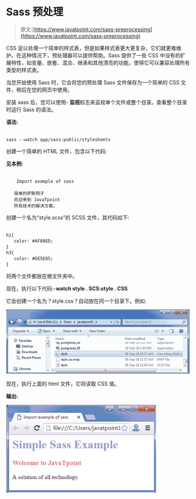 # Sass 预处理

> 原文:[https://www.javatpoint.com/sass-preprocessing](https://www.javatpoint.com/sass-preprocessing)

CSS 足以处理一个简单的样式表，但是如果样式表更大更复杂，它们就更难维护。在这种情况下，预处理器可以提供帮助。Sass 提供了一些 CSS 中没有的扩展特性，如变量、嵌套、混合、继承和其他漂亮的功能，使得它可以兼容处理所有类型的样式表。

当您开始使用 Sass 时，它会将您的预处理 Sass 文件保存为一个简单的 CSS 文件，稍后在您的网页中使用。

安装 sass 后，您可以使用- **监视**标志来监视单个文件或整个目录。查看整个目录时运行 Sass 的语法。

**语法:**

```

sass --watch app/sass:public/stylesheets 

```

创建一个简单的 HTML 文件，包含以下代码:

**见本例:**

```

    Import example of sass

   简单的萨斯例子
   欢迎来到 JavaTpoint
   所有技术的解决方案。

```

创建一个名为“style.scss”的 SCSS 文件，其代码如下:

```

h1{
   color: #AF80ED;
}
h3{
   color: #DE5E85;
}

```

将两个文件都放在根文件夹中。

现在，执行以下代码:-**watch style . SCS:style . CSS**

它会创建一个名为？style.css？自动放在同一个目录下。例如:

![SASS Processing1](img/69a13a02c27d35b71fd068ab8917daab.png)

现在，执行上面的 html 文件，它将读取 CSS 值。

**输出:**

![SASS Processing2](img/7cb8b4cb021bfb7225326ea4f4f22392.png)